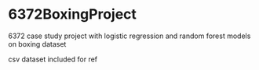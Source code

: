 # 6372BoxingProject
6372 case study project with logistic regression and random forest models on boxing dataset

csv dataset included for ref
